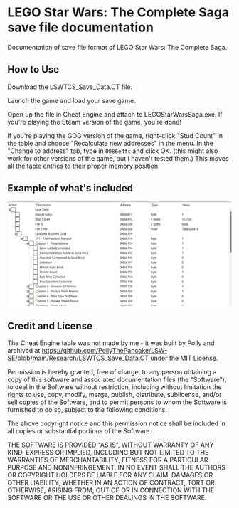 # LEGO Star Wars: The Complete Saga save file documentation

Documentation of save file format of LEGO Star Wars: The Complete Saga.

## How to Use

Download the LSWTCS_Save_Data.CT file.

Launch the game and load your save game.

Open up the file in Cheat Engine and attach to LEGOStarWarsSaga.exe. If you're playing the Steam version of the game, you're done!

If you're playing the GOG version of the game, right-click "Stud Count" in the table and choose "Recalculate new addresses" in the menu. In the "Change to address" tab, type in `0086e4fc` and click OK. (this might also work for other versions of the game, but I haven't tested them.) This moves all the table entries to their proper memory position.

## Example of what's included

![Screenshot of Cheat Engine Table](./image.png)

## Credit and License

The Cheat Engine table was not made by me - it was built by Polly and archived at https://github.com/PollyThePancake/LSW-SE/blob/main/Research/LSWTCS_Save_Data.CT under the MIT License.

Permission is hereby granted, free of charge, to any person obtaining a copy of this software and associated documentation files (the “Software”), to deal in the Software without restriction, including without limitation the rights to use, copy, modify, merge, publish, distribute, sublicense, and/or sell copies of the Software, and to permit persons to whom the Software is furnished to do so, subject to the following conditions:

The above copyright notice and this permission notice shall be included in all copies or substantial portions of the Software.

THE SOFTWARE IS PROVIDED “AS IS”, WITHOUT WARRANTY OF ANY KIND, EXPRESS OR IMPLIED, INCLUDING BUT NOT LIMITED TO THE WARRANTIES OF MERCHANTABILITY, FITNESS FOR A PARTICULAR PURPOSE AND NONINFRINGEMENT. IN NO EVENT SHALL THE AUTHORS OR COPYRIGHT HOLDERS BE LIABLE FOR ANY CLAIM, DAMAGES OR OTHER LIABILITY, WHETHER IN AN ACTION OF CONTRACT, TORT OR OTHERWISE, ARISING FROM, OUT OF OR IN CONNECTION WITH THE SOFTWARE OR THE USE OR OTHER DEALINGS IN THE SOFTWARE.
